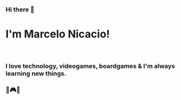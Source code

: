 ### Hi there 👋
# I'm Marcelo Nicacio! 
<br>

### I love technology, videogames, boardgames & I'm always learning new things.
### 💚🎮🎲


